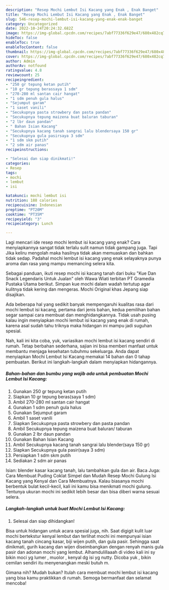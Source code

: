 ```yaml
---
description: "Resep Mochi Lembut Isi Kacang yang Enak , Enak Banget"
title: "Resep Mochi Lembut Isi Kacang yang Enak , Enak Banget"
slug: 546-resep-mochi-lembut-isi-kacang-yang-enak-enak-banget
category: Uncategorized
date: 2022-10-24T20:24:32.682Z
image: https://img-global.cpcdn.com/recipes/7abf77336f629e47/680x482cq70/mochi-lembut-isi-kacang-foto-resep-utama.jpg
hideToc: false
enableToc: true
enableTocContent: false
thumbnail: https://img-global.cpcdn.com/recipes/7abf77336f629e47/680x482cq70/mochi-lembut-isi-kacang-foto-resep-utama.jpg
cover: https://img-global.cpcdn.com/recipes/7abf77336f629e47/680x482cq70/mochi-lembut-isi-kacang-foto-resep-utama.jpg
author: Admin
authorAv: notfound
ratingvalue: 4.8
reviewcount: 25
recipeingredient:
- "250 gr tepung ketan putih"
- "10 gr tepung berassaya 1 sdm"
- "270-280 ml santan cair hangat"
- "1 sdm penuh gula halus"
- "Sejumput garam"
- "1 saset vanili"
- "Secukupnya pasta strowbery dan pasta pandan"
- "Secukupnya tepung maizena buat baluran taburan"
- "2 lbr daun pandan"
- " Bahan Isian Kacang"
- "Secukupnya kacang tanah sangrai lalu blendersaya 150 gr"
- "Secukupnya gula pasirsaya 3 sdm"
- "1 sdm skm putih"
- "2 sdm air panas"
recipeinstructions:

- "Selesai dan siap dinikmati!"
categories:
- Resep
tags:
- mochi
- lembut
- isi

katakunci: mochi lembut isi 
nutrition: 188 calories
recipecuisine: Indonesian
preptime: "PT20M"
cooktime: "PT35M"
recipeyield: "3"
recipecategory: Lunch

---
```



Lagi mencari ide resep mochi lembut isi kacang yang enak? Cara menyiapkannya sangat tidak terlalu sulit namun tidak gampang juga. Tapi Jika keliru mengolah maka hasilnya tidak akan memuaskan dan bahkan tidak sedap. Padahal mochi lembut isi kacang yang enak selayaknya punya aroma dan rasa yang mampu memancing selera kita.


Sebagai panduan, ikuti resep mochi isi kacang tanah dari buku &#34;Kue Dan Snack Legendaris Untuk Jualan&#34; oleh Wawa Wiati terbitan PT Gramedia Pustaka Utama berikut. Simpan kue mochi dalam wadah tertutup agar kulitnya tidak kering dan mengeras. Mochi Original khas Jepang siap disajikan.

Ada beberapa hal yang sedikit banyak mempengaruhi kualitas rasa dari mochi lembut isi kacang, pertama dari jenis bahan, kedua pemilihan bahan segar sampai cara membuat dan menghidangkannya. Tidak usah pusing kalau ingin menyiapkan mochi lembut isi kacang yang enak di rumah, karena asal sudah tahu triknya maka hidangan ini mampu jadi suguhan spesial.


Nah, kali ini kita coba, yuk, variasikan mochi lembut isi kacang sendiri di rumah. Tetap berbahan sederhana, sajian ini bisa memberi manfaat untuk membantu menjaga kesehatan tubuhmu sekeluarga. Anda dapat menyiapkan Mochi Lembut Isi Kacang memakai 14 bahan dan 0 tahap pembuatan. Berikut ini langkah-langkah dalam menyiapkan hidangannya.

<!--inarticleads1-->

##### Bahan-bahan dan bumbu yang wajib ada untuk pembuatan Mochi Lembut Isi Kacang:

1. Gunakan 250 gr tepung ketan putih
1. Siapkan 10 gr tepung beras(saya 1 sdm)
1. Ambil 270-280 ml santan cair hangat
1. Gunakan 1 sdm penuh gula halus
1. Gunakan Sejumput garam
1. Ambil 1 saset vanili
1. Siapkan Secukupnya pasta strowbery dan pasta pandan
1. Ambil Secukupnya tepung maizena buat baluran/ taburan
1. Gunakan 2 lbr daun pandan
1. Gunakan  Bahan Isian Kacang
1. Ambil Secukupnya kacang tanah sangrai lalu blender(saya 150 gr)
1. Siapkan Secukupnya gula pasir(saya 3 sdm)
1. Persiapkan 1 sdm skm putih
1. Sediakan 2 sdm air panas


Isian: blender kasar kacang tanah, lalu tambahkan gula dan air. Baca Juga: Cara Membuat Puding Coklat Simpel dan Mudah Resep Mochi Gulung Isi Kacang yang Kenyal dan Cara Membuatnya. Kalau biasanya mochi berbentuk bulat kecil-kecil, kali ini kamu bisa menikmati mochi gulung. Tentunya ukuran mochi ini sedikit lebih besar dan bisa diberi warna sesuai selera. 

<!--inarticleads2-->

##### Langkah-langkah untuk buat Mochi Lembut Isi Kacang:


1. Selesai dan siap dihidangkan!

Bisa untuk hidangan untuk acara spesial juga, nih. Saat digigit kulit luar mochi bertekstur kenyal lembut dan terlihat mochi ini mempunyai isian kacang tanah cincang kasar, biji wijen putih, dan gula pasir. Sehingga saat dinikmati, gurih kacang dan wijen diseimbangkan dengan renyah manis gula pasir dan adonan mochi yang lembut. Alhamdulillaaah di video kali ini sy bikin moci yg lumer , muolor , kenyal dg isi yg nutty. Dicoba yuk , bikin cemilan sendiri itu menyenangkan meski butuh m. 

Gimana nih? Mudah bukan? Itulah cara membuat mochi lembut isi kacang yang bisa kamu praktikkan di rumah. Semoga bermanfaat dan selamat mencoba!

